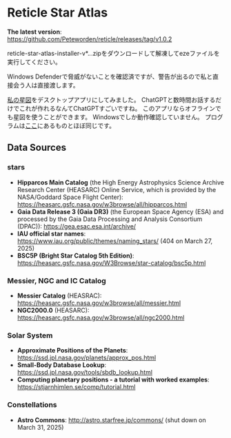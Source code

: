 # Reticle Star Atlas
**The latest version**: https://github.com/Peteworden/reticle/releases/tag/v1.0.2

reticle-star-atlas-installer-v*.*.*.zipをダウンロードして解凍してezeファイルを実行してください。

Windows Defenderで脅威がないことを確認済ですが、警告が出るので私と直接会う人は直接渡します。

[私の星図](https://peteworden.github.io/Soleil/chart.html)をデスクトップアプリにしてみました。
ChatGPTと数時間お話するだけでこれが作れるなんてChatGPTすごいですね。
このアプリならオフラインでも星図を使うことができます。
Windowsでしか動作確認していません。
プログラムは[ここ](https://github.com/Peteworden/Soleil)にあるものとほぼ同じです。

## Data Sources
### stars
- **Hipparcos Main Catalog** (the High Energy Astrophysics Science Archive Research Center (HEASARC) Online Service, which is provided by the NASA/Goddard Space Flight Center): https://heasarc.gsfc.nasa.gov/w3browse/all/hipparcos.html
- **Gaia Data Release 3 (Gaia DR3)** (the European Space Agency (ESA) and processed by the Gaia Data Processing and Analysis Consortium (DPAC)): https://gea.esac.esa.int/archive/
- **IAU official star names**: https://www.iau.org/public/themes/naming_stars/ (404 on March 27, 2025)
- **BSC5P (Bright Star Catalog 5th Edition)**: https://heasarc.gsfc.nasa.gov/W3Browse/star-catalog/bsc5p.html
### Messier, NGC and IC Catalog
- **Messier Catalog** (HEASRAC): https://heasarc.gsfc.nasa.gov/w3browse/all/messier.html
- **NGC2000.0** (HEASARC): https://heasarc.gsfc.nasa.gov/w3browse/all/ngc2000.html
### Solar System
- **Approximate Positions of the Planets**: https://ssd.jpl.nasa.gov/planets/approx_pos.html
- **Small-Body Database Lookup**: https://ssd.jpl.nasa.gov/tools/sbdb_lookup.html
- **Computing planetary positions - a tutorial with worked examples**: https://stjarnhimlen.se/comp/tutorial.html
### Constellations
- **Astro Commons**: http://astro.starfree.jp/commons/ (shut down on March 31, 2025)
